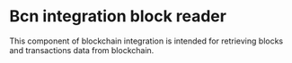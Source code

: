 # Bcn integration block reader

This component of blockchain integration is intended for retrieving blocks and transactions data from blockchain.